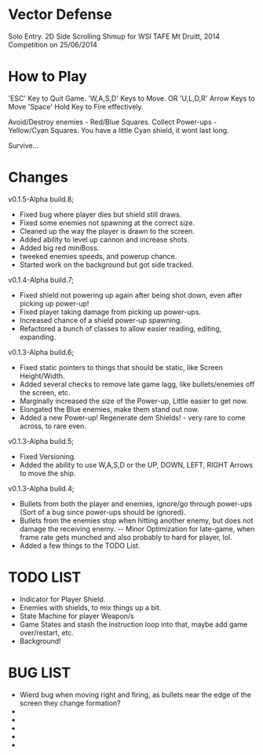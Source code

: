 Vector Defense
====

Solo Entry.
2D Side Scrolling Shmup for WSI TAFE Mt Druitt, 2014 Competition on 25/06/2014


How to Play
==================

'ESC'		Key to Quit Game.
'W,A,S,D' 	Keys to Move.
		OR
'U,L,D,R'	Arrow Keys to Move
'Space' 	Hold Key to Fire effectively.

Avoid/Destroy enemies - Red/Blue Squares.
Collect Power-ups - Yellow/Cyan Squares.
You have a little Cyan shield, it wont last long.

Survive...


Changes
==================
v0.1.5-Alpha build.8;
 - Fixed bug where player dies but shield still draws.
 - Fixed some enemies not spawning at the correct size.
 - Cleaned up the way the player is drawn to the screen.
 - Added ability to level up cannon and increase shots.
 - Added big red miniBoss.
 - tweeked enemies speeds, and powerup chance.
 - Started work on the background but got side tracked.
 
v0.1.4-Alpha build.7;
 - Fixed shield not powering up again after being shot down, even after picking up power-up!
 - Fixed player taking damage from picking up power-ups.
 - Increased chance of a shield power-up spawning.
 - Refactored a bunch of classes to allow easier reading, editing, expanding.

v0.1.3-Alpha build.6;
 - Fixed static pointers to things that should be static, like Screen Height/Width.
 - Added several checks to remove late game lagg, like bullets/enemies off the screen, etc.
 - Marginally increased the size of the Power-up, Little easier to get now.
 - Elongated the Blue enemies, make them stand out now.
 - Added a new Power-up! Regenerate dem Shields! - very rare to come across, to rare even.
 
v0.1.3-Alpha build.5;
 - Fixed Versioning.
 - Added the ability to use W,A,S,D or the UP, DOWN, LEFT, RIGHT Arrows to move the ship.

v0.1.3-Alpha build.4;
 - Bullets from both the player and enemies, ignore/go through power-ups (Sort of a bug since power-ups should be ignored).
 - Bullets from the enemies stop when hitting another enemy, but does not damage the receiving enemy.
 -- Minor Optimization for late-game, when frame rate gets munched and also probably to hard for player, lol.
 - Added a few things to the TODO List.


TODO LIST
==================
 - Indicator for Player Shield.
 - Enemies with shields, to mix things up a bit.
 - State Machine for player Weapon/s
 - Game States and stash the instruction loop into that, maybe add game over/restart, etc.
 - Background!
 
 
 BUG LIST
 ==================
 - Wierd bug when moving right and firing, as bullets near the edge of the screen they change formation?
 - 
 - 
 - 
 - 
 - 
 
 
 
 